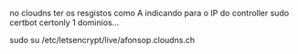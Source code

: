 no cloudns ter os resgistos como A indicando para o IP do controller
sudo certbot certonly
1
dominios...

sudo su
/etc/letsencrypt/live/afonsop.cloudns.ch

